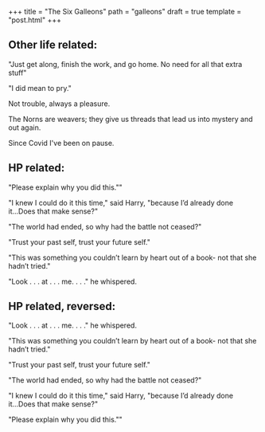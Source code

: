 +++
title = "The Six Galleons"
path = "galleons"
draft = true
template = "post.html"
+++


## Other life related:

"Just get along, finish the work, and go home. No need for all that extra
stuff"

"I did mean to pry."

Not trouble, always a pleasure.

The Norns are weavers; they give us threads that lead us into mystery and
out again.

Since Covid I've been on pause.


## HP related:

"Please explain why you did this.""

"I knew I could do it this time," said Harry, "because I’d already done
it...Does that make sense?"

"The world had ended, so why had the battle not ceased?"

"Trust your past self, trust your future self."

"This was something you couldn’t learn by heart out of a book- not that she
hadn’t tried."

"Look . . . at . . . me. . . ." he whispered.

## HP related, reversed:

"Look . . . at . . . me. . . ." he whispered.

"This was something you couldn’t learn by heart out of a book- not that she
hadn’t tried."

"Trust your past self, trust your future self."

"The world had ended, so why had the battle not ceased?"

"I knew I could do it this time," said Harry, "because I’d already done
it...Does that make sense?"

"Please explain why you did this.""
